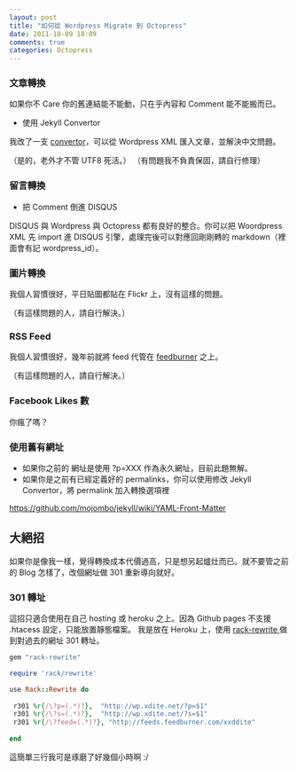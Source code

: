```yaml
---
layout: post
title: "如何從 Wordpress Migrate 到 Octopress"
date: 2011-10-09 18:09
comments: true
categories: Octopress
---
```


### 文章轉換

如果你不 Care 你的舊連結能不能動，只在乎內容和 Comment 能不能搬而已。

* 使用 Jekyll Convertor

我改了一支 [convertor](https://gist.github.com/1273518)，可以從 Wordpress XML 匯入文章，並解決中文問題。

（是的，老外才不管 UTF8 死活。）
（有問題我不負責保固，請自行修理）

### 留言轉換

* 把 Comment 倒進 DISQUS

DISQUS 與 Wordpress 與 Octopress 都有良好的整合。你可以把 Woordpress XML 先 import 進 DISQUS 引擎，處理完後可以對應回剛剛轉的 markdown（裡面會有記 wordpress\_id）。

### 圖片轉換

我個人習慣很好，平日貼圖都貼在 Flickr 上，沒有這樣的問題。

（有這樣問題的人，請自行解決。）

### RSS Feed

我個人習慣很好，幾年前就將 feed 代管在 [feedburner](http://feedburner.com/) 之上。

（有這樣問題的人，請自行解決。）

### Facebook Likes 數

你瘋了嗎？

### 使用舊有網址

* 如果你之前的 網址是使用 ?p=XXX 作為永久網址，目前此題無解。
* 如果你是之前有已經定義好的 permalinks，你可以使用修改 Jekyll Convertor，將 permalink 加入轉換選項裡

<https://github.com/mojombo/jekyll/wiki/YAML-Front-Matter>

## 大絕招

如果你是像我一樣，覺得轉換成本代價過高，只是想另起爐灶而已。就不要管之前的 Blog 怎樣了，改個網址做 301 重新導向就好。


### 301 轉址

這招只適合使用在自己 hosting 或 heroku 之上。因為 Github pages 不支援 .htacess 設定，只能放置靜態檔案。
我是放在 Heroku 上，使用 [rack-rewrite ](https://github.com/jtrupiano/rack-rewrite) 做到對過去的網址 301 轉址。

```ruby Gemfile
gem "rack-rewrite"
```

```ruby config.ru
require 'rack/rewrite'

use Rack::Rewrite do
 
 r301 %r{/\?p=(.*)?},  "http://wp.xdite.net/?p=$1" 
 r301 %r{/\?s=(.*)?},  "http://wp.xdite.net/?s=$1" 
 r301 %r{/\?feed=(.*)?}, "http://feeds.feedburner.com/xxddite"  
 
end
```

這簡單三行我可是琢磨了好幾個小時啊 :/